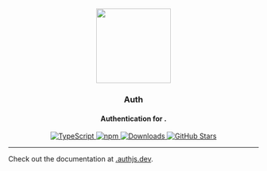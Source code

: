 <p align="center">
   <br/>
   <a href="https://authjs.dev" target="_blank"><img width="150px" src="https://authjs.dev/img/logo-sm.png" /></a>
   <h3 align="center"><framework-name> Auth</a></h3>
   <h4 align="center">Authentication for <framework-name>.</h4>
   <p align="center" style="align: center;">
      <a href="https://npm.im/next-auth">
        <img src="https://img.shields.io/badge/TypeScript-blue?style=flat-square" alt="TypeScript" />
      </a>
      <a href="https://npm.im/@oneum-io/<framework-id>">
        <img alt="npm" src="https://img.shields.io/npm/v/@oneum-io/<framework-id>?color=green&label=@oneum-io/<framework-id>&style=flat-square">
      </a>
      <a href="https://www.npmtrends.com/@oneum-io/<framework-id>">
        <img src="https://img.shields.io/npm/dm/@oneum-io/<framework-id>?label=%20downloads&style=flat-square" alt="Downloads" />
      </a>
      <a href="https://github.com/nextauthjs/next-auth/stargazers">
        <img src="https://img.shields.io/github/stars/nextauthjs/next-auth?style=flat-square" alt="GitHub Stars" />
      </a>
   </p>
</p>

---

Check out the documentation at [<framework-id>.authjs.dev](https://<framework-id>.authjs.dev).
